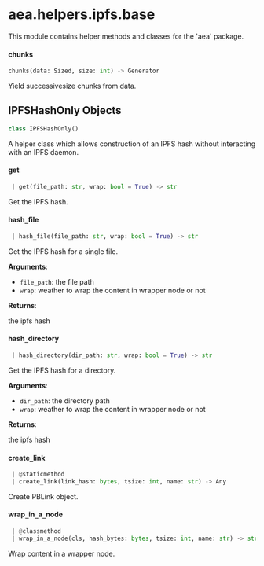 <a name="aea.helpers.ipfs.base"></a>
# aea.helpers.ipfs.base

This module contains helper methods and classes for the 'aea' package.

<a name="aea.helpers.ipfs.base.chunks"></a>
#### chunks

```python
chunks(data: Sized, size: int) -> Generator
```

Yield successivesize chunks from data.

<a name="aea.helpers.ipfs.base.IPFSHashOnly"></a>
## IPFSHashOnly Objects

```python
class IPFSHashOnly()
```

A helper class which allows construction of an IPFS hash without interacting with an IPFS daemon.

<a name="aea.helpers.ipfs.base.IPFSHashOnly.get"></a>
#### get

```python
 | get(file_path: str, wrap: bool = True) -> str
```

Get the IPFS hash.

<a name="aea.helpers.ipfs.base.IPFSHashOnly.hash_file"></a>
#### hash`_`file

```python
 | hash_file(file_path: str, wrap: bool = True) -> str
```

Get the IPFS hash for a single file.

**Arguments**:

- `file_path`: the file path
- `wrap`: weather to wrap the content in wrapper node or not

**Returns**:

the ipfs hash

<a name="aea.helpers.ipfs.base.IPFSHashOnly.hash_directory"></a>
#### hash`_`directory

```python
 | hash_directory(dir_path: str, wrap: bool = True) -> str
```

Get the IPFS hash for a directory.

**Arguments**:

- `dir_path`: the directory path
- `wrap`: weather to wrap the content in wrapper node or not

**Returns**:

the ipfs hash

<a name="aea.helpers.ipfs.base.IPFSHashOnly.create_link"></a>
#### create`_`link

```python
 | @staticmethod
 | create_link(link_hash: bytes, tsize: int, name: str) -> Any
```

Create PBLink object.

<a name="aea.helpers.ipfs.base.IPFSHashOnly.wrap_in_a_node"></a>
#### wrap`_`in`_`a`_`node

```python
 | @classmethod
 | wrap_in_a_node(cls, hash_bytes: bytes, tsize: int, name: str) -> str
```

Wrap content in a wrapper node.


